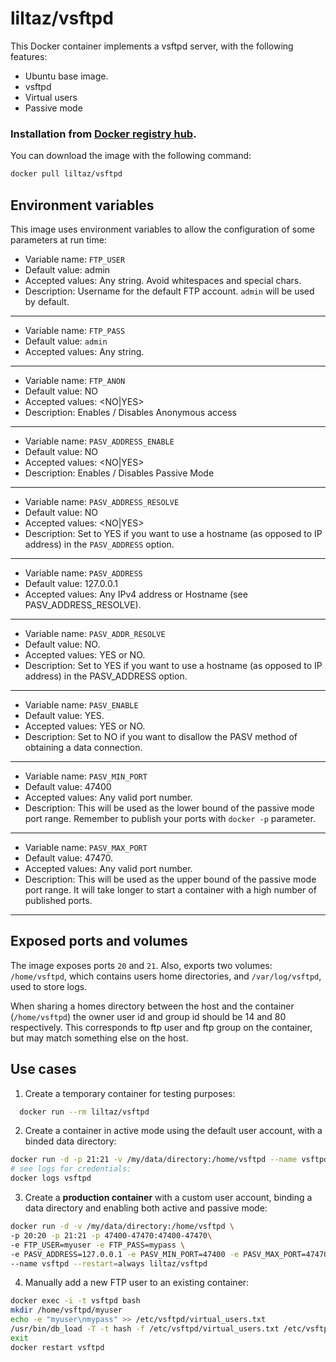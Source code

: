 # liltaz/vsftpd

This Docker container implements a vsftpd server, with the following features:

 * Ubuntu base image.
 * vsftpd
 * Virtual users
 * Passive mode

### Installation from [Docker registry hub](https://registry.hub.docker.com/u/liltaz/vsftpd/).

You can download the image with the following command:

```bash
docker pull liltaz/vsftpd
```

Environment variables
----

This image uses environment variables to allow the configuration of some parameters at run time:

* Variable name: `FTP_USER`
* Default value: admin
* Accepted values: Any string. Avoid whitespaces and special chars.
* Description: Username for the default FTP account. `admin` will be used by default.

----

* Variable name: `FTP_PASS`
* Default value: `admin`
* Accepted values: Any string.

----

* Variable name: `FTP_ANON`
* Default value: NO
* Accepted values: <NO|YES>
* Description: Enables / Disables Anonymous access

----

* Variable name: `PASV_ADDRESS_ENABLE`
* Default value: NO
* Accepted values: <NO|YES>
* Description: Enables / Disables Passive Mode

----


* Variable name: `PASV_ADDRESS_RESOLVE`
* Default value: NO
* Accepted values: <NO|YES>
* Description: Set to YES if you want to use a hostname (as opposed to IP address) in the `PASV_ADDRESS` option.

----

* Variable name: `PASV_ADDRESS`
* Default value: 127.0.0.1
* Accepted values: Any IPv4 address or Hostname (see PASV_ADDRESS_RESOLVE).

----

* Variable name: `PASV_ADDR_RESOLVE`
* Default value: NO.
* Accepted values: YES or NO.
* Description: Set to YES if you want to use a hostname (as opposed to IP address) in the PASV_ADDRESS option.

----

* Variable name: `PASV_ENABLE`
* Default value: YES.
* Accepted values: YES or NO.
* Description: Set to NO if you want to disallow the PASV method of obtaining a data connection.

----

* Variable name: `PASV_MIN_PORT`
* Default value: 47400
* Accepted values: Any valid port number.
* Description: This will be used as the lower bound of the passive mode port range. Remember to publish your ports with `docker -p` parameter.

----

* Variable name: `PASV_MAX_PORT`
* Default value: 47470.
* Accepted values: Any valid port number.
* Description: This will be used as the upper bound of the passive mode port range. It will take longer to start a container with a high number of published ports.

----

Exposed ports and volumes
----

The image exposes ports `20` and `21`. Also, exports two volumes: `/home/vsftpd`, which contains users home directories, and `/var/log/vsftpd`, used to store logs.

When sharing a homes directory between the host and the container (`/home/vsftpd`) the owner user id and group id should be 14 and 80 respectively. This corresponds to ftp user and ftp group on the container, but may match something else on the host.

Use cases
----

1) Create a temporary container for testing purposes:

```bash
  docker run --rm liltaz/vsftpd
```

2) Create a container in active mode using the default user account, with a binded data directory:

```bash
docker run -d -p 21:21 -v /my/data/directory:/home/vsftpd --name vsftpd liltaz/vsftpd
# see logs for credentials:
docker logs vsftpd
```

3) Create a **production container** with a custom user account, binding a data directory and enabling both active and passive mode:

```bash
docker run -d -v /my/data/directory:/home/vsftpd \
-p 20:20 -p 21:21 -p 47400-47470:47400-47470\
-e FTP_USER=myuser -e FTP_PASS=mypass \
-e PASV_ADDRESS=127.0.0.1 -e PASV_MIN_PORT=47400 -e PASV_MAX_PORT=47470 \
--name vsftpd --restart=always liltaz/vsftpd
```

4) Manually add a new FTP user to an existing container:
```bash
docker exec -i -t vsftpd bash
mkdir /home/vsftpd/myuser
echo -e "myuser\nmypass" >> /etc/vsftpd/virtual_users.txt
/usr/bin/db_load -T -t hash -f /etc/vsftpd/virtual_users.txt /etc/vsftpd/virtual_users.db
exit
docker restart vsftpd
```